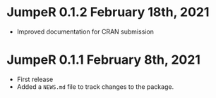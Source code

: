 # JumpeR 0.1.2 February 18th, 2021

* Improved documentation for CRAN submission


# JumpeR 0.1.1 February 8th, 2021

* First release
* Added a `NEWS.md` file to track changes to the package.
